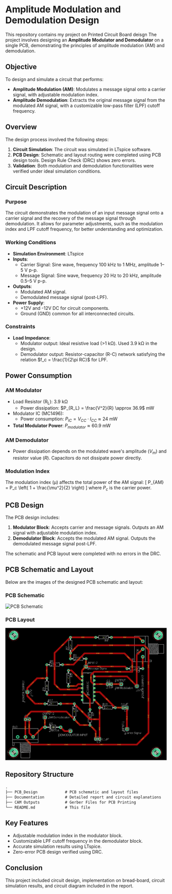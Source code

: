 # Amplitude Modulation and Demodulation Design

This repository contains my project on Printed Circuit Board deisgn The project involves designing an **Amplitude Modulator and Demodulator** on a single PCB, demonstrating the principles of amplitude modulation (AM) and demodulation.

## Objective
To design and simulate a circuit that performs:
- **Amplitude Modulation (AM)**: Modulates a message signal onto a carrier signal, with adjustable modulation index.
- **Amplitude Demodulation**: Extracts the original message signal from the modulated AM signal, with a customizable low-pass filter (LPF) cutoff frequency.

## Overview
The design process involved the following steps:
1. **Circuit Simulation**: The circuit was simulated in LTspice software.
2. **PCB Design**: Schematic and layout routing were completed using PCB design tools. Design Rule Check (DRC) shows zero errors.
3. **Validation**: Both modulation and demodulation functionalities were verified under ideal simulation conditions.

## Circuit Description
### Purpose
The circuit demonstrates the modulation of an input message signal onto a carrier signal and the recovery of the message signal through demodulation. It allows for parameter adjustments, such as the modulation index and LPF cutoff frequency, for better understanding and optimization.

### Working Conditions
- **Simulation Environment**: LTspice
- **Inputs**:
  - Carrier Signal: Sine wave, frequency 100 kHz to 1 MHz, amplitude 1–5 V p-p.
  - Message Signal: Sine wave, frequency 20 Hz to 20 kHz, amplitude 0.5–5 V p-p.
- **Outputs**:
  - Modulated AM signal.
  - Demodulated message signal (post-LPF).
- **Power Supply**: 
  - +12V and -12V DC for circuit components.
  - Ground (GND) common for all interconnected circuits.

### Constraints
- **Load Impedance**:
  - Modulator output: Ideal resistive load (>1 kΩ). Used 3.9 kΩ in the design.
  - Demodulator output: Resistor-capacitor (R-C) network satisfying the relation $f_c = \frac{1}{2\pi RC}$ for LPF.

## Power Consumption
### AM Modulator
- Load Resistor (R<sub>L</sub>): 3.9 kΩ
  - Power dissipation: $P_{R_L} = \frac{V^2}{R} \approx 36.9$ mW
- Modulator IC (MC1496):
  - Power consumption: $P_{IC} = V_{CC} \cdot I_{CC} \approx 24$ mW
- **Total Modulator Power**: $P_{modulator} \approx 60.9$ mW

### AM Demodulator
- Power dissipation depends on the modulated wave's amplitude ($V_m$) and resistor value ($R$). Capacitors do not dissipate power directly.

### Modulation Index
The modulation index (μ) affects the total power of the AM signal:
\[
P_{AM} = P_c \left( 1 + \frac{\mu^2}{2} \right)
\]
where $P_c$ is the carrier power.

## PCB Design
The PCB design includes:
1. **Modulator Block**: Accepts carrier and message signals. Outputs an AM signal with adjustable modulation index.
2. **Demodulator Block**: Accepts the modulated AM signal. Outputs the demodulated message signal post-LPF.

The schematic and PCB layout were completed with no errors in the DRC.

## PCB Schematic and Layout

Below are the images of the designed PCB schematic and layout:

### PCB Schematic
![PCB Schematic]()

### PCB Layout
![PCB Layout](https://github.com/BRshreya29/AM-Modulator-PCB-design/blob/main/PCB%20Layout.png)

## Repository Structure
```
.
├── PCB_Design            # PCB schematic and layout files
├── Documentation         # Detailed report and circuit explanations
├── CAM Outputs           # Gerber Files for PCB Printing
└── README.md             # This file
```

## Key Features
- Adjustable modulation index in the modulator block.
- Customizable LPF cutoff frequency in the demodulator block.
- Accurate simulation results using LTspice.
- Zero-error PCB design verified using DRC.

## Conclusion
This project included circuit design, implementation on bread-board, circuit simulation results, and circuit diagram included in the report. 
